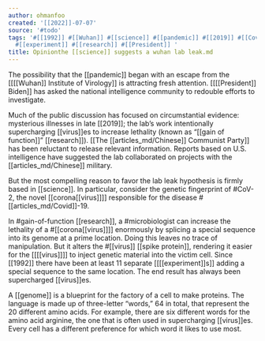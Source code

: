 ```yaml
---
author: ohmanfoo
created: '[[2022]]-07-07'
source: '#todo'
tags: '#[[1992]] #[[Wuhan]] #[[science]] #[[pandemic]] #[[2019]] #[[Covid]] #[[corona[[virus]]]] #[[Chinese]] #[[virus]] #[[[[experiment]]s]]
  #[[experiment]] #[[research]] #[[President]] '
title: Opinionthe [[science]] suggests a wuhan lab leak.md
---
```


The possibility that the [[pandemic]] began with an escape from the [[[[Wuhan]] Institute of Virology]] is attracting fresh attention. [[[[President]] Biden]] has asked the national intelligence community to redouble efforts to investigate.

Much of the public discussion has focused on circumstantial evidence: mysterious illnesses in late [[2019]]; the lab’s work intentionally supercharging [[virus]]es to increase lethality (known as “[[gain of function]]” [[research]]). [[The [[articles_md/Chinese]] Communist Party]] has been reluctant to release relevant information. Reports based on U.S. intelligence have suggested the lab collaborated on projects with the [[articles_md/Chinese]] military.

But the most compelling reason to favor the lab leak hypothesis is firmly based in [[science]]. In particular, consider the genetic fingerprint of #CoV-2, the novel [[corona[[virus]]]] responsible for the disease #[[articles_md/Covid]]-19. 

In #gain-of-function [[research]], a #microbiologist can increase the lethality of a #[[corona[[virus]]]] enormously by splicing a special sequence into its genome at a prime location. Doing this leaves no trace of manipulation. But it alters the #[[virus]] [[spike protein]], rendering it easier for the [[[[virus]]]] to inject genetic material into the victim cell. Since [[1992]] there have been at least 11 separate [[[[experiment]]s]] adding a special sequence to the same location. The end result has always been supercharged [[virus]]es.

A [[genome]] is a blueprint for the factory of a cell to make proteins. The language is made up of three-letter “words,” 64 in total, that represent the 20 different amino acids. For example, there are six different words for the amino acid arginine, the one that is often used in supercharging [[virus]]es. Every cell has a different preference for which word it likes to use most.